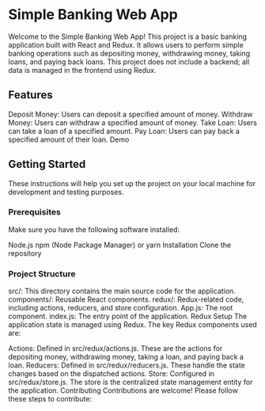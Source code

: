 # Simple Banking Web App

Welcome to the Simple Banking Web App! This project is a basic banking application built with React and Redux. It allows users to perform simple banking operations such as depositing money, withdrawing money, taking loans, and paying back loans. This project does not include a backend; all data is managed in the frontend using Redux.

## Features

Deposit Money: Users can deposit a specified amount of money.
Withdraw Money: Users can withdraw a specified amount of money.
Take Loan: Users can take a loan of a specified amount.
Pay Loan: Users can pay back a specified amount of their loan.
Demo

## Getting Started

These instructions will help you set up the project on your local machine for development and testing purposes.

### Prerequisites

Make sure you have the following software installed:

Node.js
npm (Node Package Manager) or yarn
Installation
Clone the repository

### Project Structure

src/: This directory contains the main source code for the application.
components/: Reusable React components.
redux/: Redux-related code, including actions, reducers, and store configuration.
App.js: The root component.
index.js: The entry point of the application.
Redux Setup
The application state is managed using Redux. The key Redux components used are:

Actions: Defined in src/redux/actions.js. These are the actions for depositing money, withdrawing money, taking a loan, and paying back a loan.
Reducers: Defined in src/redux/reducers.js. These handle the state changes based on the dispatched actions.
Store: Configured in src/redux/store.js. The store is the centralized state management entity for the application.
Contributing
Contributions are welcome! Please follow these steps to contribute:
